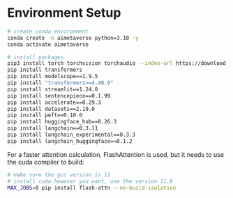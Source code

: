 # Environment Setup

```bash
# create conda environment
conda create -n aimetaverse python=3.10 -y
conda activate aimetaverse

# install packages
pip3 install torch torchvision torchaudio --index-url https://download.pytorch.org/whl/cu118
pip install transformers
pip install modelscope==1.9.5
pip install "transformers>=4.40.0"
pip install streamlit==1.24.0
pip install sentencepiece==0.1.99
pip install accelerate==0.29.3
pip install datasets==2.19.0
pip install peft==0.10.0
pip install huggingface_hub==0.26.3
pip install langchain==0.3.11
pip install langchain_experimental==0.3.3
pip install langchain_huggingface==0.1.2
```

For a faster attention calculation, FlashAttention is used, but it needs to use the cuda compiler to build:

```bash
# make sure the gcc version is 11
# install cuda however you want, use the version 11.8
MAX_JOBS=8 pip install flash-attn --no-build-isolation
```
